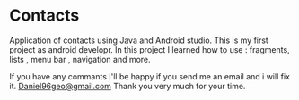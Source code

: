 # Contacts
Application of contacts using Java and Android studio.
This is my first project as android developr.
In this project I learned how to use : fragments, lists , menu bar , navigation and more.

If you have any commants I'll be happy if you send me an email and i will fix it.
Daniel96geo@gmail.com
Thank you very much for your time.
